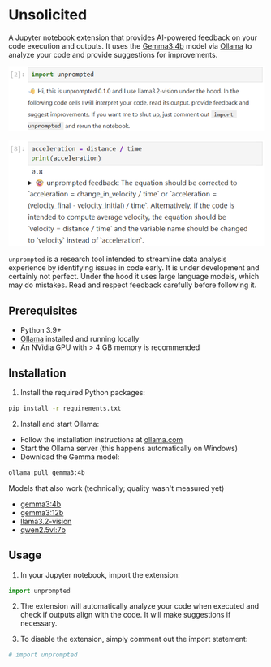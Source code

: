 # Unsolicited

A Jupyter notebook extension that provides AI-powered feedback on your code execution and outputs. It uses the [Gemma3:4b](https://ollama.com/library/gemma3:4b) model via [Ollama](https://ollama.com) to analyze your code and provide suggestions for improvements.

![](docs/images/import.png)

![](docs/images/teaser.png)

`unprompted` is a research tool intended to streamline data analysis experience by identifying issues in code early. It is under development and certainly not perfect. Under the hood it uses large language models, which may do mistakes. Read and respect feedback carefully before following it.

## Prerequisites

- Python 3.9+
- [Ollama](https://ollama.com/) installed and running locally
- An NVidia GPU with > 4 GB memory is recommended

## Installation

1. Install the required Python packages:
```bash
pip install -r requirements.txt
```

2. Install and start Ollama:
- Follow the installation instructions at [ollama.com](https://ollama.com/)
- Start the Ollama server (this happens automatically on Windows)
- Download the Gemma model:

```bash
ollama pull gemma3:4b
```

Models that also work (technically; quality wasn't measured yet)
* [gemma3:4b](https://ollama.com/library/gemma3:4b) 
* [gemma3:12b](https://ollama.com/library/gemma3:12b) 
* [llama3.2-vision](https://ollama.com/library/llama3.2-vision)
* [qwen2.5vl:7b](https://ollama.com/library/qwen2.5vl:7b)

## Usage

1. In your Jupyter notebook, import the extension:
```python
import unprompted
```

2. The extension will automatically analyze your code when executed and check if outputs align with the code. It will make suggestions if necessary.

3. To disable the extension, simply comment out the import statement:
```python
# import unprompted
```

